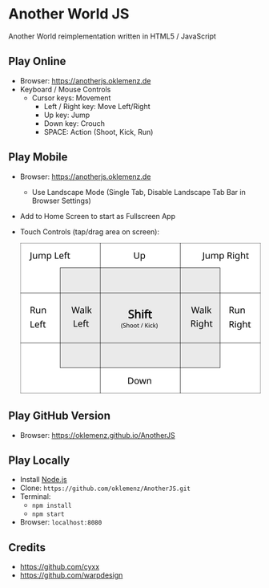 # Another World JS

Another World reimplementation written in HTML5 / JavaScript

## Play Online

- Browser: https://anotherjs.oklemenz.de
- Keyboard / Mouse Controls
  - Cursor keys: Movement
      - Left / Right key: Move Left/Right
      - Up key: Jump
      - Down key: Crouch
      - SPACE: Action (Shoot, Kick, Run) 

## Play Mobile

- Browser: https://anotherjs.oklemenz.de
  - Use Landscape Mode (Single Tab, Disable Landscape Tab Bar in Browser Settings)
- Add to Home Screen to start as Fullscreen App
- Touch Controls (tap/drag area on screen):

  ![Mobile](img/mobile.svg)

## Play GitHub Version

- Browser: https://oklemenz.github.io/AnotherJS

## Play Locally

- Install [Node.js](https://nodejs.org)
- Clone: `https://github.com/oklemenz/AnotherJS.git`
- Terminal:
  - `npm install`
  - `npm start`
- Browser: `localhost:8080`

## Credits

- https://github.com/cyxx
- https://github.com/warpdesign
